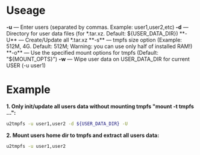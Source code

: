 # Useage
**-u**  —  Enter users (separated by commas. Example: user1,user2,etc)
**-d**  —  Directory for user data files (for *.tar.xz. Default: ${USER_DATA_DIR})
**-U**  —  Create/Update all *.tar.xz
**-s**  —  tmpfs size option (Example: 512M, 4G. Default: 512M; Warning: you can use only half of installed RAM!)
**-o**  —  Use the specified mount options for tmpfs (Default: "${MOUNT_OPTS}")
**-w**  —  Wipe user data on USER_DATA_DIR for current USER (-u user1)

# Example
**1. Only init/update all users data without mounting tmpfs "mount -t tmpfs ...":**
   ~~~bash
   u2tmpfs -u user1,user2 -d ${USER_DATA_DIR} -U
   ~~~
**2. Mount users home dir to tmpfs and extract all users data:**
   ~~~bash
   u2tmpfs -u user1,user2
   ~~~